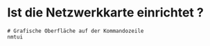 # Ist die Netzwerkkarte einrichtet ? 

```
# Grafische Oberfläche auf der Kommandozeile 
nmtui 
```
